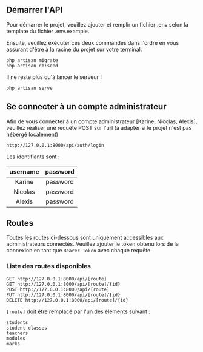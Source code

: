 ## Démarrer l'API

Pour démarrer le projet, veuillez ajouter et remplir un fichier .env selon la template du fichier .env.example.<br/>

Ensuite, veuillez exécuter ces deux commandes dans l'ordre en vous assurant d'être à la racine du projet sur votre terminal.

```
php artisan migrate
php artisan db:seed
```

Il ne reste plus qu'à lancer le serveur !

```
php artisan serve
```

## Se connecter à un compte administrateur

Afin de vous connecter à un compte administrateur [Karine, Nicolas, Alexis], veuillez réaliser une requête POST sur l'url (à adapter si le projet n'est pas hébergé localement)

```
http://127.0.0.1:8000/api/auth/login
```

Les identifiants sont :

| username | password |
| :------: | :------: |
|  Karine  | password |
| Nicolas  | password |
|  Alexis  | password |

## Routes

Toutes les routes ci-dessous sont uniquement accessibles aux administrateurs connectés. Veuillez ajouter le token obtenu lors de la connexion en tant que `Bearer Token` avec chaque requête.

### Liste des routes disponibles

```
GET http://127.0.0.1:8000/api/[route]
GET http://127.0.0.1:8000/api/[route]/{id}
POST http://127.0.0.1:8000/api/[route]
PUT http://127.0.0.1:8000/api/[route]/{id}
DELETE http://127.0.0.1:8000/api/[route]/{id}
```

`[route]` doit être remplacé par l'un des éléments suivant :

```
students
student-classes
teachers
modules
marks
```
